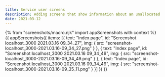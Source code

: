 ```yaml
---
title: Service user screens
description: Adding screens that show information about an unallocated case, and the associated risks and needs of the service user.
date: 2021-03-12
---
```

{% from "screenshots/macro.njk" import appScreenshots with context %}
{{ appScreenshots({
  items: [{
      text: "Index page", id: "Screenshot localhost_3000 2021.03.16 09_34_27",
      img: { src: "screenshot-localhost_3000-2021.03.16-09_34_27.png" }
    }, {
      text: "Index page", id: "Screenshot localhost_3000 2021.03.16 09_34_49",
      img: { src: "screenshot-localhost_3000-2021.03.16-09_34_49.png" }
    }, {
       text: "Index page", id: "Screenshot localhost_3000 2021.03.16 09_34_49",
      img: { src: "screenshot-localhost_3000-2021.03.16-09_35_11.png" }
    }]
}) }}